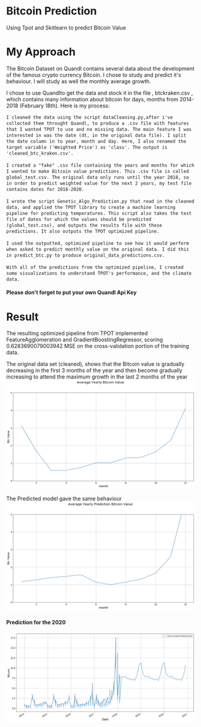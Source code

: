 # Bitcoin Prediction
Using Tpot and Skitlearn to predict Bitcoin Value

# My Approach

The Bitcoin Dataset on Quandl contains several data about the development of the famous crypto currency Bitcoin. I chose to study and predict it's behaviour.
I will study as well the monthly average growth. 

I chose to use Quandlto get the data and stock it in the file , btckraken.csv , which contains many information about bitcoin for days, months from 2014-2018 (February 18th). Here is my process:

    I cleaned the data using the script dataCleaning.py,after i've collected them throught Quandl, to produce a .csv file with features that I wanted TPOT to use and no missing data. The main feature I was interested in was the date (dt, in the original data file). I split the date column in to year, month and day. Here, I also renamed the target variable ('Weighted Price') as 'class'. The output is 'cleaned_btc_kraken.csv'.

    I created a "fake" .csv file containing the years and months for which I wanted to make Bitcoin value predictions. This .csv file is called global_test.csv. The original data only runs until the year 2018, so in order to predict weighted value for the next 2 years, my test file contains dates for 2018-2020.

    I wrote the script Genetic_Algo_Prediction.py that read in the cleaned data, and applied the TPOT library to create a machine learning pipeline for predicting temperatures. This script also takes the test file of dates for which the values should be predicted (global_test.csv), and outputs the results file with these predictions. It also outputs the TPOT optimized pipeline.

    I used the outputted, optimized pipeline to see how it would perform when asked to predict monthly value on the original data. I did this in predict_btc.py to produce original_data_predictions.csv.

    With all of the predictions from the optimized pipeline, I created some visualizations to understand TPOT's performance, and the climate data.

#### Please don't forget to put your own Quandl Api Key

# Result
The resulting optimized pipeline from TPOT implemented FeatureAgglomeration and GradientBoostingRegressor, scoring 0.6283690079003942 MSE on the cross-validation portion of the training data.

The original data set (cleaned), shows that the Bitcoin value is gradually decreasing in the first 3 months of the year and then become gradually increasing to attend the maximum growth in the last 2 months of the year 
![alt text](https://github.com/dimwael/Btc_Prediction/blob/master/actualValue.png)

The Predicted model gave the same behaviour 
![alt text](https://github.com/dimwael/Btc_Prediction/blob/master/PredictedValue.png)


#### Prediction for the 2020
![alt text](https://github.com/dimwael/Btc_Prediction/blob/master/Prediction2020.png)

